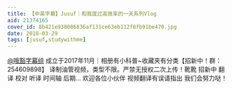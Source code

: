 ```yaml
---
title: 【中英字幕】Jusuf｜和我度过高效率的一天系列Vlog
aid: 21374165
cover_id: 8b421e938086836af131ce63eb112f8fb91be470.jpg
date: 2018-03-29
tags: [jusuf,studywithme]
---
```

[@哦豁字幕组](https://space.bilibili.com/249552965/#/)
成立于2017年11月｜相册有小科普~收藏夹有分类【招新中！群：254609898】 译制油管视频，类型不限。严禁无授权二次上传！靴靴
招新中 翻译 校对 听译 时间轴 后期…
欢迎各位小伙伴
视频翻译有误请指出 我们会努力哒！

